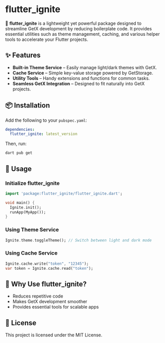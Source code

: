# flutter_ignite

🚀 **flutter_ignite** is a lightweight yet powerful package designed to streamline GetX development by reducing boilerplate code. It provides essential utilities such as theme management, caching, and various helper tools to accelerate your Flutter projects.

## ✨ Features
- **Built-in Theme Service** – Easily manage light/dark themes with GetX.
- **Cache Service** – Simple key-value storage powered by GetStorage.
- **Utility Tools** – Handy extensions and functions for common tasks.
- **Seamless GetX Integration** – Designed to fit naturally into GetX projects.

## 📦 Installation
Add the following to your `pubspec.yaml`:

```yaml
dependencies:
  flutter_ignite: latest_version
```

Then, run:
```sh
dart pub get
```

## 🚀 Usage
### Initialize flutter_ignite
```dart
import 'package:flutter_ignite/flutter_ignite.dart';

void main() {
  Ignite.init();
  runApp(MyApp());
}
```

### Using Theme Service
```dart
Ignite.theme.toggleTheme(); // Switch between light and dark mode
```

### Using Cache Service
```dart
Ignite.cache.write("token", "12345");
var token = Ignite.cache.read("token");
```

## 🎯 Why Use flutter_ignite?
- Reduces repetitive code
- Makes GetX development smoother
- Provides essential tools for scalable apps

## 📄 License
This project is licensed under the MIT License.
